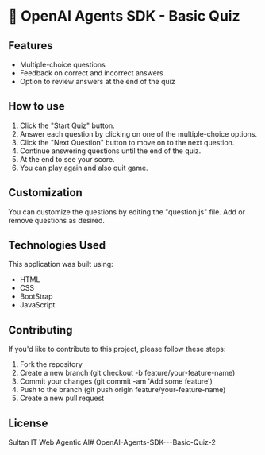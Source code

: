 # 🧠 OpenAI Agents SDK - Basic Quiz


## Features

- Multiple-choice questions
- Feedback on correct and incorrect answers
- Option to review answers at the end of the quiz

## How to use

1. Click the "Start Quiz" button.
2. Answer each question by clicking on one of the multiple-choice options.
3. Click the "Next Question" button to move on to the next question.
4. Continue answering questions until the end of the quiz.
5. At the end to see your score.
6. You can play again and also quit game.

## Customization

You can customize the questions by editing the "question.js" file. Add or remove questions as desired.

## Technologies Used

This application was built using:

- HTML
- CSS
- BootStrap
- JavaScript

## Contributing

If you'd like to contribute to this project, please follow these steps:

1. Fork the repository
2. Create a new branch (git checkout -b feature/your-feature-name)
3. Commit your changes (git commit -am 'Add some feature')
4. Push to the branch (git push origin feature/your-feature-name)
5. Create a new pull request

## License

Sultan IT Web Agentic AI# OpenAI-Agents-SDK---Basic-Quiz-2
